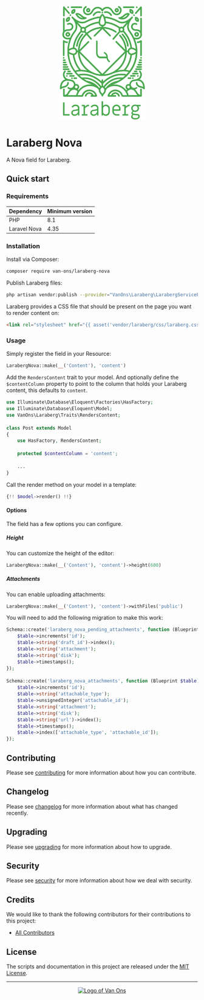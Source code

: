 <p align="center"><img height="300px" src="./logo-text.svg" alt="logo"></p>

# Laraberg Nova

A Nova field for Laraberg.

## Quick start

### Requirements

| Dependency   | Minimum version |
|--------------|-----------------|
| PHP          | 8.1             |
| Laravel Nova | 4.35            |

### Installation

Install via Composer:

```bash
composer require van-ons/laraberg-nova
```

Publish Laraberg files:

```bash
php artisan vendor:publish --provider="VanOns\Laraberg\LarabergServiceProvider"
```

Laraberg provides a CSS file that should be present on the page you want to
render content on:

```html
<link rel="stylesheet" href="{{ asset('vendor/laraberg/css/laraberg.css') }}">
```

### Usage

Simply register the field in your Resource:

```php
LarabergNova::make(__('Content'), 'content')
```

Add the `RendersContent` trait to your model. And optionally define the
`$contentColumn` property to point to the column that holds your Laraberg
content, this defaults to `content`.

```php
use Illuminate\Database\Eloquent\Factories\HasFactory;
use Illuminate\Database\Eloquent\Model;
use VanOns\Laraberg\Traits\RendersContent;

class Post extends Model
{
    use HasFactory, RendersContent;

    protected $contentColumn = 'content';

    ...
}
```

Call the render method on your model in a template:

```php
{!! $model->render() !!}
```

#### Options

The field has a few options you can configure.

##### Height

You can customize the height of the editor:

```php
LarabergNova::make(__('Content'), 'content')->height(600)
```

##### Attachments

You can enable uploading attachments:

```php
LarabergNova::make(__('Content'), 'content')->withFiles('public')
```

You will need to add the following migration to make this work:

```php
Schema::create('laraberg_nova_pending_attachments', function (Blueprint $table) {
    $table->increments('id');
    $table->string('draft_id')->index();
    $table->string('attachment');
    $table->string('disk');
    $table->timestamps();
});

Schema::create('laraberg_nova_attachments', function (Blueprint $table) {
    $table->increments('id');
    $table->string('attachable_type');
    $table->unsignedInteger('attachable_id');
    $table->string('attachment');
    $table->string('disk');
    $table->string('url')->index();
    $table->timestamps();
    $table->index(['attachable_type', 'attachable_id']);
});
```

## Contributing

Please see [contributing] for more information about how you can contribute.

## Changelog

Please see [changelog] for more information about what has changed recently.

## Upgrading

Please see [upgrading] for more information about how to upgrade.

## Security

Please see [security] for more information about how we deal with security.

## Credits

We would like to thank the following contributors for their contributions to
this project:

- [All Contributors][all-contributors]

## License

The scripts and documentation in this project are released under the [MIT License][license].

---

<p align="center">
    <a href="https://van-ons.nl/" target="_blank">
        <img src="https://opensource.van-ons.nl/files/cow.png" width="50" alt="Logo of Van Ons">
    </a>
</p>

[contributing]: CONTRIBUTING.md
[changelog]: CHANGELOG.md
[upgrading]: UPGRADING.md
[security]: SECURITY.md
[all-contributors]: ../../contributors
[license]: LICENSE.md
